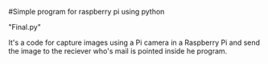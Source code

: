 #Simple program for raspberry pi using python

"Final.py"

It's a code for capture images using a Pi camera in a Raspberry Pi and send the image to the reciever who's mail is pointed inside he program.
